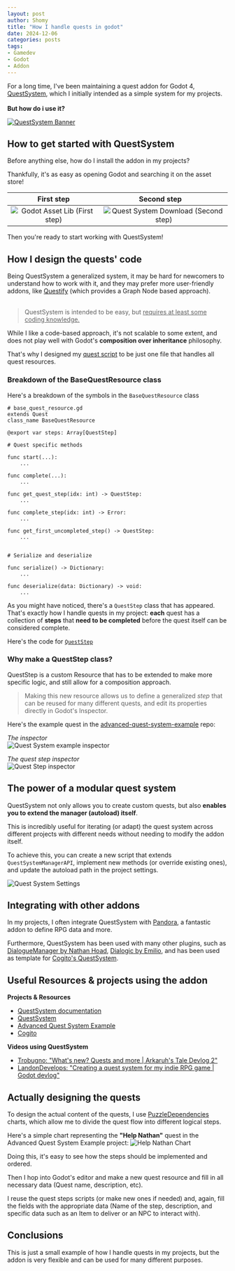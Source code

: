 ```yaml
---
layout: post
author: Shomy
title: "How I handle quests in godot"
date: 2024-12-06
categories: posts
tags:
- Gamedev
- Godot
- Addon
---
```


For a long time, I've been maintaining a quest addon for Godot 4, [QuestSystem](https://github.com/shomykohai/quest-system), which I initially intended as a simple system for my projects.<br><br>
**But how do i use it?**

[![QuestSystem Banner](/media/posts/2024/quest_system_banner.png)](https://shomy.is-a.dev/quest-system)

## How to get started with QuestSystem

Before anything else, how do I install the addon in my projects?<br>

Thankfully, it's as easy as opening Godot and searching it on the asset store!

First step | Second step ⠀
:------:|:------:
![Godot Asset Lib (First step)](/media/posts/2024/godot_asset_lib_quest_system.png) | ![Quest System Download (Second step)](/media/posts/2024/godot_asset_lib_quest_system_download.png)

Then you're ready to start working with QuestSystem!

## How I design the quests' code

Being QuestSystem a generalized system, it may be hard for newcomers to understand how to work with it, and they may prefer more user-friendly addons, like [Questify](https://github.com/TheWalruzz/godot-questify) (which provides a Graph Node based approach).
<br><br>

> QuestSystem is intended to be easy, but <u>requires at least some coding knowledge.</u><br>

While I like a code-based approach, it's not scalable to some extent, and does not play well with Godot's **composition over inheritance** philosophy.<br>

That's why I designed my [quest script](https://github.com/shomykohai/advanced-quest-system-example/blob/main/quests/scripts/base_quest.gd) to be just one file that handles all quest resources.

### Breakdown of the BaseQuestResource class

Here's a breakdown of the symbols in the `BaseQuestResource` class

```gdscript
# base_quest_resource.gd
extends Quest
class_name BaseQuestResource

@export var steps: Array[QuestStep]

# Quest specific methods

func start(...):
    ...

func complete(...):
    ...

func get_quest_step(idx: int) -> QuestStep:
    ...

func complete_step(idx: int) -> Error:
    ...

func get_first_uncompleted_step() -> QuestStep:
    ...


# Serialize and deserialize

func serialize() -> Dictionary:
    ...

func deserialize(data: Dictionary) -> void:
    ...

```

As you might have noticed, there's a `QuestStep` class that has appeared.<br>
That's exactly how I handle quests in my project: **each** quest has a collection of **steps** that **need to be completed** before the quest itself can be considered complete.

Here's the code for [`QuestStep`](https://github.com/shomykohai/advanced-quest-system-example/blob/main/quests/scripts/quest_step.gd)


### Why make a QuestStep class?

QuestStep is a custom Resource that has to be extended to make more specific logic, and still allow for a composition approach.<br>

> Making this new resource allows us to define a generalized *step* that can be reused for many different quests, and edit its properties directly in Godot's Inspector.

Here's the example quest in the [advanced-quest-system-example](https://github.com/shomykohai/advanced-quest-system-example/) repo:

*The inspector*<br>
![Quest System example inspector](/media/posts/2024/quest_system_example_inspector.png)

*The quest step inspector*<br>
![Quest Step inspector](/media/posts/2024/quest_system_example_inspector_step.png)


## The power of a modular quest system

QuestSystem not only allows you to create custom quests, but also **enables you to extend the manager (autoload) itself**.

This is incredibly useful for iterating (or adapt) the quest system across different projects with different needs without needing to modify the addon itself.

To achieve this, you can create a new script that extends `QuestSystemManagerAPI`, implement new methods (or override existing ones), and update the autoload path in the project settings.

![Quest System Settings](/media/posts/2024/quest_system_settings_autoload.png)


## Integrating with other addons

In my projects, I often integrate QuestSystem with [Pandora](https://github.com/bitbrain/pandora), a fantastic addon to define RPG data and more.<br>

Furthermore, QuestSystem has been used with many other plugins, such as [DialogueManager by Nathan Hoad](https://github.com/nathanhoad/godot_dialogue_manager), [Dialogic by Emilio](https://github.com/dialogic-godot/dialogic), and has been used as template for [Cogito's QuestSystem](https://github.com/Phazorknight/Cogito).

## Useful Resources & projects using the addon

**Projects & Resources**
- [QuestSystem documentation](https://shomy.is-a.dev/quest-system)
- [QuestSystem](https://github.com/shomykohai/quest-system)
- [Advanced Quest System Example](https://github.com/shomykohai/advanced-quest-system-example)
- [Cogito](https://github.com/Phazorknight/Cogito)

**Videos using QuestSystem**
- [Trobugno: "What's new? Quests and more | Arkaruh's Tale Devlog 2"](https://www.youtube.com/watch?v=xFB74hBJawA)
- [LandonDevelops: "Creating a quest system for my indie RPG game | Godot devlog"](https://www.youtube.com/watch?v=D6X2Ex6m0vk)

## Actually designing the quests

To design the actual content of the quests, I use [PuzzleDependencies](https://github.com/nathanhoad/godot_puzzle_dependencies) charts, which allow me to divide the quest flow into different logical steps.

Here's a simple chart representing the **"Help Nathan"** quest in the Advanced Quest System Example project:
![Help Nathan Chart](/media/posts/2024/help_nathan_quest_chart.png)

Doing this, it's easy to see how the steps should be implemented and ordered.

Then I hop into Godot's editor and make a new quest resource and fill in all necessary data (Quest name, description, etc).

I reuse the quest steps scripts (or make new ones if needed) and, again, fill the fields with the appropriate data (Name of the step, description, and specific data such as an Item to deliver or an NPC to interact with).

## Conclusions

This is just a small example of how I handle quests in my projects, but the addon is very flexible and can be used for many different purposes.<br>